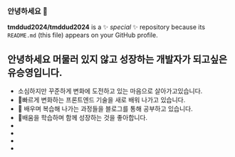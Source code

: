 ### 안녕하세요 👋



**tmddud2024/tmddud2024** is a ✨ _special_ ✨ repository because its `README.md` (this file) appears on your GitHub profile.


## 안녕하세요 머물러 있지 않고 성장하는 개발자가 되고싶은  유승영입니다.



- 소심하지만  꾸준하게  변화에 도전하고 있는 마음으로 살아가고있습니다.
- 🔭빠르게  변화하는  프론트엔드 기술을 새로 배워  나가고 있습니다.
- 🌱 배우며  복습해  나가는 과정들을 블로그를 통해 공부하고 있습니다.
- 👯배움을 학습하며 함께 성장하는 것을 좋아합니다.
-
-
-
-
